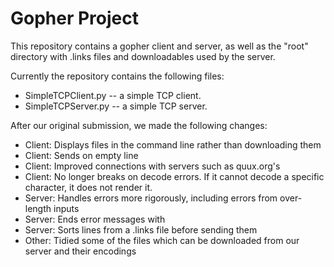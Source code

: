 # Gopher Project
This repository contains a gopher client and server, as well as the "root" directory with .links files and downloadables
used by the server.

Currently the repository contains the following files:
* SimpleTCPClient.py -- a simple TCP client.
* SimpleTCPServer.py -- a simple TCP server.

After our original submission, we made the following changes:
* Client:  Displays files in the command line rather than downloading them
* Client:  Sends <CR><LF> on empty line
* Client:  Improved connections with servers such as quux.org's
* Client:  No longer breaks on decode errors.  If it cannot decode a specific character, it does not render it.
* Server:  Handles errors more rigorously, including errors from over-length inputs
* Server:  Ends error messages with <CR><LF>
* Server:  Sorts lines from a .links file before sending them
* Other:  Tidied some of the files which can be downloaded from our server and their encodings